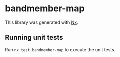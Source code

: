 # bandmember-map

This library was generated with [Nx](https://nx.dev).

## Running unit tests

Run `nx test bandmember-map` to execute the unit tests.
